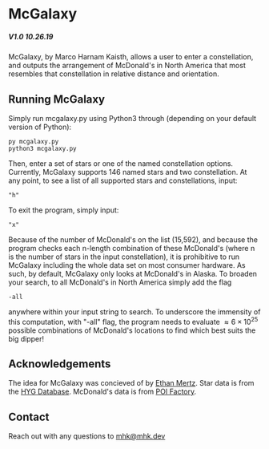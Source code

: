 # McGalaxy

##### V1.0 10.26.19

McGalaxy, by Marco Harnam Kaisth, allows a user to enter a constellation, and outputs the arrangement of McDonald's in North America that most resembles that constellation in relative distance and orientation.

## Running McGalaxy

Simply run mcgalaxy.py using Python3 through (depending on your default version of Python):

```
py mcgalaxy.py
python3 mcgalaxy.py
```

Then, enter a set of stars or one of the named constellation options. Currently, McGalaxy supports 146 named stars and two constellation. At any point, to see a list of all supported stars and constellations, input:

```
"h"
```

To exit the program, simply input:

```
"x"
```

Because of the number of McDonald's on the list (15,592), and because the program checks each n-length combination of these McDonald's (where n is the number of stars in the input constellation), it is prohibitive to run McGalaxy including the whole data set on most consumer hardware. As such, by default, McGalaxy only looks at McDonald's in Alaska. To broaden your search, to all McDonald's in North America simply add the flag

```
-all
```

anywhere within your input string to search. To underscore the immensity of this computation, with "-all" flag, the program needs to evaluate $\approx 6 \times10^{25}$ possible combinations of McDonald's locations to find which best suits the big dipper!

## Acknowledgements

The idea for McGalaxy was concieved of by [Ethan Mertz](https://github.com/ethanmertz/).
Star data is from the [HYG Database](http://www.astronexus.com/hyg).
McDonald's data is from [POI Factory](http://www.poi-factory.com/node/11154).

## Contact

Reach out with any questions to [mhk@mhk.dev](mailto:mhk@mhk.dev)